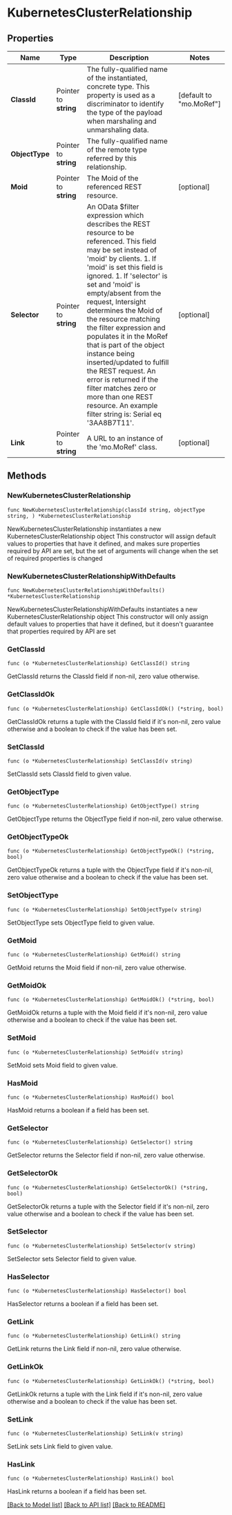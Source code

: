 # KubernetesClusterRelationship

## Properties

Name | Type | Description | Notes
------------ | ------------- | ------------- | -------------
**ClassId** | Pointer to **string** | The fully-qualified name of the instantiated, concrete type. This property is used as a discriminator to identify the type of the payload when marshaling and unmarshaling data. | [default to "mo.MoRef"]
**ObjectType** | Pointer to **string** | The fully-qualified name of the remote type referred by this relationship. | 
**Moid** | Pointer to **string** | The Moid of the referenced REST resource. | [optional] 
**Selector** | Pointer to **string** | An OData $filter expression which describes the REST resource to be referenced. This field may be set instead of &#39;moid&#39; by clients. 1. If &#39;moid&#39; is set this field is ignored. 1. If &#39;selector&#39; is set and &#39;moid&#39; is empty/absent from the request, Intersight determines the Moid of the resource matching the filter expression and populates it in the MoRef that is part of the object instance being inserted/updated to fulfill the REST request. An error is returned if the filter matches zero or more than one REST resource. An example filter string is: Serial eq &#39;3AA8B7T11&#39;. | [optional] 
**Link** | Pointer to **string** | A URL to an instance of the &#39;mo.MoRef&#39; class. | [optional] 

## Methods

### NewKubernetesClusterRelationship

`func NewKubernetesClusterRelationship(classId string, objectType string, ) *KubernetesClusterRelationship`

NewKubernetesClusterRelationship instantiates a new KubernetesClusterRelationship object
This constructor will assign default values to properties that have it defined,
and makes sure properties required by API are set, but the set of arguments
will change when the set of required properties is changed

### NewKubernetesClusterRelationshipWithDefaults

`func NewKubernetesClusterRelationshipWithDefaults() *KubernetesClusterRelationship`

NewKubernetesClusterRelationshipWithDefaults instantiates a new KubernetesClusterRelationship object
This constructor will only assign default values to properties that have it defined,
but it doesn't guarantee that properties required by API are set

### GetClassId

`func (o *KubernetesClusterRelationship) GetClassId() string`

GetClassId returns the ClassId field if non-nil, zero value otherwise.

### GetClassIdOk

`func (o *KubernetesClusterRelationship) GetClassIdOk() (*string, bool)`

GetClassIdOk returns a tuple with the ClassId field if it's non-nil, zero value otherwise
and a boolean to check if the value has been set.

### SetClassId

`func (o *KubernetesClusterRelationship) SetClassId(v string)`

SetClassId sets ClassId field to given value.


### GetObjectType

`func (o *KubernetesClusterRelationship) GetObjectType() string`

GetObjectType returns the ObjectType field if non-nil, zero value otherwise.

### GetObjectTypeOk

`func (o *KubernetesClusterRelationship) GetObjectTypeOk() (*string, bool)`

GetObjectTypeOk returns a tuple with the ObjectType field if it's non-nil, zero value otherwise
and a boolean to check if the value has been set.

### SetObjectType

`func (o *KubernetesClusterRelationship) SetObjectType(v string)`

SetObjectType sets ObjectType field to given value.


### GetMoid

`func (o *KubernetesClusterRelationship) GetMoid() string`

GetMoid returns the Moid field if non-nil, zero value otherwise.

### GetMoidOk

`func (o *KubernetesClusterRelationship) GetMoidOk() (*string, bool)`

GetMoidOk returns a tuple with the Moid field if it's non-nil, zero value otherwise
and a boolean to check if the value has been set.

### SetMoid

`func (o *KubernetesClusterRelationship) SetMoid(v string)`

SetMoid sets Moid field to given value.

### HasMoid

`func (o *KubernetesClusterRelationship) HasMoid() bool`

HasMoid returns a boolean if a field has been set.

### GetSelector

`func (o *KubernetesClusterRelationship) GetSelector() string`

GetSelector returns the Selector field if non-nil, zero value otherwise.

### GetSelectorOk

`func (o *KubernetesClusterRelationship) GetSelectorOk() (*string, bool)`

GetSelectorOk returns a tuple with the Selector field if it's non-nil, zero value otherwise
and a boolean to check if the value has been set.

### SetSelector

`func (o *KubernetesClusterRelationship) SetSelector(v string)`

SetSelector sets Selector field to given value.

### HasSelector

`func (o *KubernetesClusterRelationship) HasSelector() bool`

HasSelector returns a boolean if a field has been set.

### GetLink

`func (o *KubernetesClusterRelationship) GetLink() string`

GetLink returns the Link field if non-nil, zero value otherwise.

### GetLinkOk

`func (o *KubernetesClusterRelationship) GetLinkOk() (*string, bool)`

GetLinkOk returns a tuple with the Link field if it's non-nil, zero value otherwise
and a boolean to check if the value has been set.

### SetLink

`func (o *KubernetesClusterRelationship) SetLink(v string)`

SetLink sets Link field to given value.

### HasLink

`func (o *KubernetesClusterRelationship) HasLink() bool`

HasLink returns a boolean if a field has been set.


[[Back to Model list]](../README.md#documentation-for-models) [[Back to API list]](../README.md#documentation-for-api-endpoints) [[Back to README]](../README.md)


